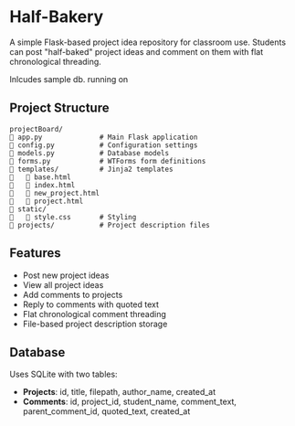 # Half-Bakery


A simple Flask-based project idea repository for classroom use. Students can post "half-baked" project ideas and comment on them with flat chronological threading.

Inlcudes sample db. running on 

## Project Structure

```
projectBoard/
   app.py              # Main Flask application
   config.py           # Configuration settings
   models.py           # Database models
   forms.py            # WTForms form definitions
   templates/          # Jinja2 templates
      base.html
      index.html
      new_project.html
      project.html
   static/
      style.css       # Styling
   projects/           # Project description files
```

## Features

- Post new project ideas
- View all project ideas
- Add comments to projects
- Reply to comments with quoted text
- Flat chronological comment threading
- File-based project description storage

## Database

Uses SQLite with two tables:
- **Projects**: id, title, filepath, author_name, created_at
- **Comments**: id, project_id, student_name, comment_text, parent_comment_id, quoted_text, created_at
